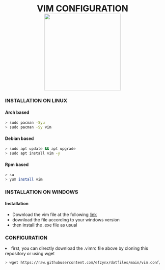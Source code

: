 <h1 align="center">VIM CONFIGURATION<br><img src="https://i.ibb.co/F3dgM7J/1022px-Vimlogo-svg.png" width="250px"></h1>

### INSTALLATION ON LINUX
#### Arch based
```bash
> sudo pacman -Syu
> sudo pacman -Sy vim
```
#### Debian based
```bash
> sudo apt update && apt upgrade
> sudo apt install vim -y
```
#### Rpm based
```bash 
> su 
> yum install vim
```

### INSTALLATION ON WINDOWS
#### Installation
<ul>
<li> Download the vim file at the following <a href="https://www.vim.org/download.php">link</a></li>
<li> download the file according to your windows version </li>
<li> then install the .exe file as usual </li>
</ul>

### CONFIGURATION
<li> first, you can directly download the .vimrc file above by cloning this repository or using wget </li>

```bash
> wget https://raw.githubusercontent.com/efzynx/dotfiles/main/vim.conf/.vimrc
```
